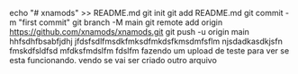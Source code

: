 echo "# xnamods" >> README.md
git init
git add README.md
git commit -m "first commit"
git branch -M main
git remote add origin https://github.com/xnamods/xnamods.git
git push -u origin main
hhfsdhfbsabfjdhj
jfdsfsdlfmsdkfmksdfmkdsfkmsdmfsflm
njsdadkasdkjsfn
fmskdfsldfsd
mfdksfmdslfm
fdslfm
fazendo um upload de teste para ver se esta funcionando.
vendo se vai ser criado outro arquivo
